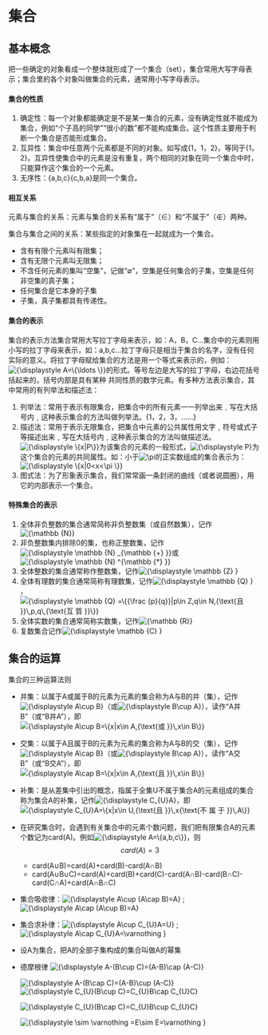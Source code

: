 # 集合

## 基本概念

把一些确定的对象看成一个整体就形成了一个集合（set），集合常用大写字母表示；集合里的各个对象叫做集合的元素，通常用小写字母表示。

#### 集合的性质

1. 确定性：每一个对象都能确定是不是某一集合的元素，没有确定性就不能成为集合，例如“个子高的同学”“很小的数”都不能构成集合。这个性质主要用于判断一个集合是否能形成集合。
2. 互异性：集合中任意两个元素都是不同的对象。如写成{1，1，2}，等同于{1，2}。互异性使集合中的元素是没有重复，两个相同的对象在同一个集合中时，只能算作这个集合的一个元素。
3. 无序性：{a,b,c}{c,b,a}是同一个集合。

#### 相互关系

元素与集合的关系：元素与集合的关系有“属于”（∈）和“不属于”（∉）两种。

集合与集合之间的关系：某些指定的对象集在一起就成为一个集合。

* 含有有限个元素叫有限集；
* 含有无限个元素叫无限集；
* 不含任何元素的集叫“空集”，记做“∅”，空集是任何集合的子集，空集是任何非空集的真子集；
* 任何集合是它本身的子集
* 子集，真子集都具有传递性。

#### 集合的表示

集合的表示方法集合常用大写拉丁字母来表示，如：A，B，C…集合中的元素则用小写的拉丁字母来表示，如：a,b,c…拉丁字母只是相当于集合的名字，没有任何实际的意义。将拉丁字母赋给集合的方法是用一个等式来表示的，例如：![{\displaystyle A=\\{\ldots \\\}}](https://wikimedia.org/api/rest\_v1/media/math/render/svg/a37eef2eca8d1696683173545cadfbbaf5401e33)的形式。等号左边是大写的拉丁字母，右边花括号括起来的，括号内部是具有某种 共同性质的数学元素。有多种方法表示集合，其中常用的有列举法和描述法：

1. 列举法：常用于表示有限集合，把集合中的所有元素一一列举出来﹐写在大括号内﹐这种表示集合的方法叫做列举法。{1，2，3，……}
2. 描述法：常用于表示无限集合，把集合中元素的公共属性用文字﹐符号或式子等描述出来﹐写在大括号内﹐这种表示集合的方法叫做描述法。![{\displaystyle \\{x|P\\\}}](https://wikimedia.org/api/rest\_v1/media/math/render/svg/52d87be8ed119fd645cbe93b0ad7feba16708087)为该集合的元素的一般形式，![{\displaystyle P}](https://wikimedia.org/api/rest\_v1/media/math/render/svg/b4dc73bf40314945ff376bd363916a738548d40a)为这个集合的元素的共同属性。如：小于![\pi](https://wikimedia.org/api/rest\_v1/media/math/render/svg/9be4ba0bb8df3af72e90a0535fabcc17431e540a)的正实数组成的集合表示为：![{\displaystyle \\{x|0\<x<\pi \\\}}](https://wikimedia.org/api/rest\_v1/media/math/render/svg/fb68fcb440756c642256e2ef9434125477e31fc0)
3. 图式法：为了形象表示集合，我们常常画一条封闭的曲线（或者说圆圈），用它的内部表示一个集合。

#### 特殊集合的表示

1. 全体非负整数的集合通常简称非负整数集（或自然数集），记作![{\mathbb  {N\}}](https://wikimedia.org/api/rest\_v1/media/math/render/svg/fdf9a96b565ea202d0f4322e9195613fb26a9bed)
2. 非负整数集内排除0的集，也称正整数集，记作![{\displaystyle \mathbb {N} \_{\mathbb {+} \}}](https://wikimedia.org/api/rest\_v1/media/math/render/svg/1093142a332231c2907230859a1a02efb63c0db1)或![{\displaystyle \mathbb {N} ^{\mathbb {\*} \}}](https://wikimedia.org/api/rest\_v1/media/math/render/svg/63b029f16efd9832dd98d2284645540292c4238b)
3. 全体整数的集合通常称作整数集，记作![{\displaystyle \mathbb {Z} }](https://wikimedia.org/api/rest\_v1/media/math/render/svg/449494a083e0a1fda2b61c62b2f09b6bee4633dc)
4. 全体有理数的集合通常简称有理数集，记作![{\displaystyle \mathbb {Q} }](https://wikimedia.org/api/rest\_v1/media/math/render/svg/c5909f0b54e4718fa24d5fd34d54189d24a66e9a)，![{\displaystyle \mathbb {Q} =\\\{{\frac {p}{q\}}|p\in Z,q\in N,{\text{且 \}}\\,p,q\\,{\text{互 質 \}}\\\}}](https://wikimedia.org/api/rest\_v1/media/math/render/svg/33b47d171f9dc57352eac3fc48d9b00a442085a1)
5. 全体实数的集合通常简称实数集，记作![{\mathbb  {R\}}](https://wikimedia.org/api/rest\_v1/media/math/render/svg/786849c765da7a84dbc3cce43e96aad58a5868dc)
6. 复数集合记作![{\displaystyle \mathbb {C} }](https://wikimedia.org/api/rest\_v1/media/math/render/svg/f9add4085095b9b6d28d045fd9c92c2c09f549a7)

## 集合的运算

集合的三种运算法则

* 并集：以属于A或属于B的元素为元素的集合称为A与B的并（集），记作![{\displaystyle A\cup B}](https://wikimedia.org/api/rest\_v1/media/math/render/svg/cdb575990bcfbcdf616aa6fd76e8b30bf7fd2169)（或![{\displaystyle B\cup A}](https://wikimedia.org/api/rest\_v1/media/math/render/svg/ff4c451478725278273ef879a5c0427f9662b21f)），读作“A并B”（或“B并A”），即![{\displaystyle A\cup B=\\{x|x\in A,{\text{或 \}}\\,x\in B\\\}}](https://wikimedia.org/api/rest\_v1/media/math/render/svg/ca4af7cb3d567cac405200ca8937e8efcc27a4c5)
* 交集：以属于A且属于B的元素为元素的集合称为A与B的交（集），记作![{\displaystyle A\cap B}](https://wikimedia.org/api/rest\_v1/media/math/render/svg/bb27b38cf9eac6060e67b61f66cd9beec5067f81)（或![{\displaystyle B\cap A}](https://wikimedia.org/api/rest\_v1/media/math/render/svg/f064f17374503446af418299b2c9ebc5a7a10eaf)），读作“A交B”（或“B交A”），即![{\displaystyle A\cap B=\\{x|x\in A,{\text{且 \}}\\,x\in B\\\}}](https://wikimedia.org/api/rest\_v1/media/math/render/svg/25574425454576fa7f935b8625616a71dfb85839)
* 补集：是从差集中引出的概念，指属于全集U不属于集合A的元素组成的集合称为集合A的补集，记作![{\displaystyle C\_{U}A}](https://wikimedia.org/api/rest\_v1/media/math/render/svg/d4f52608980fcae7c2ed16dcdd2cdac1c65802da)，即![{\displaystyle C\_{U}A=\\{x|x\in U,{\text{且 \}}\\,x{\text{不 属 于 \}}\\,A\\\}}](https://wikimedia.org/api/rest\_v1/media/math/render/svg/274a371283073db1ad7baf11e64f04527d7904fc)
* 在研究集合时，会遇到有关集合中的元素个数问题，我们把有限集合A的元素个数记为card(A)。例如![{\displaystyle A=\\{a,b,c\\\}}](https://wikimedia.org/api/rest\_v1/media/math/render/svg/06b9d8908ec344da80af17b035774ba65e9cc818)，则 $$card(A)=3$$
  * card(A∪B)=card(A)+card(B)-card(A∩B)
  * card(A∪B∪C)=card(A)+card(B)+card(C)-card(A∩B)-card(B∩C)-card(C∩A)+card(A∩B∩C)
* 集合吸收律：![{\displaystyle A\cup (A\cap B)=A}](https://wikimedia.org/api/rest\_v1/media/math/render/svg/f0dae78850c5e93789cea0dc6796f98e748ef69f) ; ![{\displaystyle A\cap (A\cup B)=A}](https://wikimedia.org/api/rest\_v1/media/math/render/svg/da2cf46f728500a3dd203690e54bc0b021a32047)
* 集合求补律：![{\displaystyle A\cup C\_{U}A=U}](https://wikimedia.org/api/rest\_v1/media/math/render/svg/c3ef525543bd050e03ccec17fa206fcfb973969f) ; ![{\displaystyle A\cap C\_{U}A=\varnothing }](https://wikimedia.org/api/rest\_v1/media/math/render/svg/ed1f4db71461060cc6842aa90bc9061e49c70d54)
* 设A为集合，把A的全部子集构成的集合叫做A的幂集
*   德摩根律 ![{\displaystyle A-(B\cup C)=(A-B)\cap (A-C)}](https://wikimedia.org/api/rest\_v1/media/math/render/svg/c51c11a854b81fa8b6f0e5e4189c4608b717ae06)

    ![{\displaystyle A-(B\cap C)=(A-B)\cup (A-C)}](https://wikimedia.org/api/rest\_v1/media/math/render/svg/0f3974d29b62e43272d36a4891f09af3945b7fc0)\
    ![{\displaystyle C\_{U}(B\cup C)=C\_{U}B\cap C\_{U}C}](https://wikimedia.org/api/rest\_v1/media/math/render/svg/a14c887b3adc7724ac56abd86521623673a7a7a2)

    ![{\displaystyle C\_{U}(B\cap C)=C\_{U}B\cup C\_{U}C}](https://wikimedia.org/api/rest\_v1/media/math/render/svg/7c965eb1b33a196358faaf448385a8ce877f420b)

    ![{\displaystyle \sim \varnothing =E\sim E=\varnothing }](https://wikimedia.org/api/rest\_v1/media/math/render/svg/dfbe51642b293e535286a256c9da637eb549c5b6)
